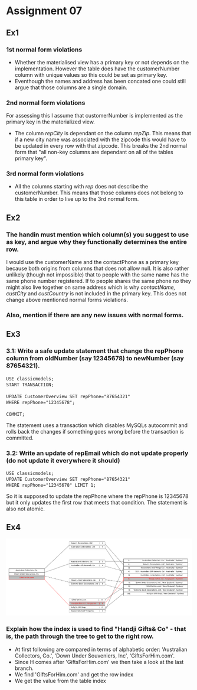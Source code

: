 # Assignment 07

## Ex1

### 1st normal form violations
* Whether the materialised view has a primary key or not depends on the implementation. However the table does have the customerNumber column with unique values so this could be set as primary key.
* Eventhough the names and address has been concated one could still argue that those columns are a single domain.

### 2nd normal form violations
For assessing this I assume that customerNumber is implemented as the primary key in the materialized view.
* The column *repCity* is dependant on the column *repZip*. This means that if a new city name was associated with the zipcode this would have to be updated in every row with that zipcode. This breaks the 2nd normal form that "all non-key columns are dependant on all of the tables primary key".

### 3rd normal form violations
* All the columns starting with *rep* does not describe the customerNumber. This means that those columns does not belong to this table in order to live up to the 3rd normal form.

## Ex2

### The handin must mention which column(s) you suggest to use as key, and argue why they functionally determines the entire row.
I would use the customerName and the contactPhone as a primary key because both origins from columns that does not allow null. It is also rather unlikely (though not impossible) that to people with the same name has the same phone number registered. If to people shares the same phone no they might also live together on same address which is why *contactName, custCity* and *custCountry* is not included in the primary key. This does not change above mentioned normal forms violations.

### Also, mention if there are any new issues with normal forms.

## Ex3

### 3.1: Write a safe update statement that change the repPhone column from oldNumber (say 12345678) to newNumber (say 87654321).

    USE classicmodels;
    START TRANSACTION;

    UPDATE CustomerOverview SET repPhone="87654321"
    WHERE repPhone="12345678";

    COMMIT;

The statement uses a transaction which disables MySQLs autocommit and rolls back the changes if something goes wrong before the transaction is committed.

### 3.2: Write an update of repEmail which do not update properly (do not update it everywhere it should)

    USE classicmodels;
    UPDATE CustomerOverview SET repPhone="87654321"
    WHERE repPhone="12345678" LIMIT 1;

So it is supposed to update the repPhone where the repPhone is 12345678 but it only updates the first row that meets that condition. The statement is also not atomic.

## Ex4
![Query execution plan](https://raw.githubusercontent.com/OnkelDunkel/dbassignment7/master/b%2B%20tree%20diagram.png)

### Explain how the index is used to find "Handji Gifts& Co" - that is, the path through the tree to get to the right row.
* At first following are compared in terms of alphabetic order: 'Australian Collectors, Co.', 'Down Under Souveniers, Inc', 'GiftsForHim.com'.
* Since H comes after 'GiftsForHim.com' we then take a look at the last branch.
* We find 'GiftsForHim.com' and get the row index
* We get the value from the table index